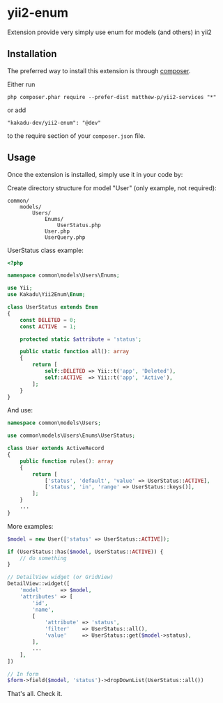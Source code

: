 # yii2-enum
Extension provide very simply use enum for models (and others) in yii2

Installation
------------

The preferred way to install this extension is through [composer](http://getcomposer.org/download/).

Either run

```
php composer.phar require --prefer-dist matthew-p/yii2-services "*"
```

or add

```
"kakadu-dev/yii2-enum": "@dev"
```

to the require section of your `composer.json` file.

Usage
-----

Once the extension is installed, simply use it in your code by:

Create directory structure for model "User" (only example, not required):

```
common/  
    models/    
        Users/  
            Enums/
                UserStatus.php
            User.php
            UserQuery.php
```

UserStatus class example:
```php
<?php

namespace common\models\Users\Enums;

use Yii;
use Kakadu\Yii2Enum\Enum;

class UserStatus extends Enum
{
    const DELETED = 0;
    const ACTIVE  = 1;

    protected static $attribute = 'status';

    public static function all(): array
    {
        return [
            self::DELETED => Yii::t('app', 'Deleted'),
            self::ACTIVE  => Yii::t('app', 'Active'),
        ];
    }
}
```

And use:

```php
namespace common\models\Users;

use common\models\Users\Enums\UserStatus;

class User extends ActiveRecord
{
    public function rules(): array
    {
        return [
            ['status', 'default', 'value' => UserStatus::ACTIVE],
            ['status', 'in', 'range' => UserStatus::keys()],
        ];
    }
    ...
}
```

More examples:
```php
$model = new User(['status' => UserStatus::ACTIVE]);

if (UserStatus::has($model, UserStatus::ACTIVE)) {
    // do something
}

// DetailView widget (or GridView)
DetailView::widget([
    'model'      => $model,
    'attributes' => [
        'id',
        'name',
        [
            'attribute' => 'status',
            'filter'    => UserStatus::all(),
            'value'     => UserStatus::get($model->status),
        ],
        ...
    ],
])

// In form
$form->field($model, 'status')->dropDownList(UserStatus::all())
```

That's all. Check it.